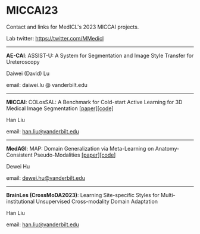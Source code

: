# MICCAI23

Contact and links for MedICL's 2023 MICCAI projects.

Lab twitter: https://twitter.com/MMedicl 

---

**AE-CAI**: ASSIST-U: A System for Segmentation and Image Style Transfer for Ureteroscopy

Daiwei (David) Lu

email: daiwei.lu @ vanderbilt.edu 

---

**MICCAI**: COLosSAL: A Benchmark for Cold-start Active Learning for 3D Medical Image Segmentation [[paper]](https://arxiv.org/pdf/2203.04959.pdf)[[code]](https://github.com/medicl-vu/colossal)

Han Liu

email: han.liu@vanderbilt.edu

---

**MedAGI**: MAP: Domain Generalization via Meta-Learning on Anatomy-Consistent Pseudo-Modalities [[paper]](https://arxiv.org/pdf/2309.01286.pdf)[[code]](https://github.com/DeweiHu/MAP)

Dewei Hu

email: dewei.hu@vanderbilt.edu

---

**BrainLes (CrossMoDA2023)**: Learning Site-specific Styles for Multi-institutional Unsupervised Cross-modality Domain Adaptation

Han Liu

email: han.liu@vanderbilt.edu
